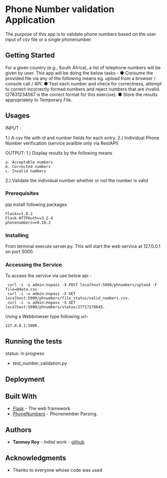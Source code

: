 # Phone Number validation Application

The purpose of this app is to validate phone numbers based on the user input of csv file or a single phonenumber.

## Getting Started

For a given country (e.g., South Africa), a list of telephone numbers will be given by user.
This app will be doing the below tasks -
● Consume the provided file via any of the following means eg. upload from a browser / console call / API.
● Test each number and check for correctness, attempt to correct incorrectly formed numbers
and reject numbers that are invalid. (27831234567 is the correct format for this exercise).
● Store the results appropriately to Temporary File.

## Usages
 INPUT :

  1.) A csv file with id and number fields for each entry.
  2.) Individual Phone Number verification (service availble only via RestAPI)

 OUTPUT:
1.)  Display results by the following means
```
a. Acceptable numbers
b. Corrected numbers
c. Invalid numbers
```
2.)   Validate the individual number whether or not the number is valid

### Prerequisites

pip install following packages

```
Flask==1.0.2
Flask-HTTPAuth==3.2.4
phonenumbers==8.10.2
```

### Installing

From terminal execute server.py. This will start the web service at 127.0.0.1 on port 5000.

### Accessing the Service
To access the service via use below api -
```
 curl -i -u admin:nopass -X POST localhost:5000/phnumbers/upload -F file=@data.csv.
 curl -i -u admin:nopass -X GET localhost:5000/phnumbers/file_status/valid_numbers.csv.
 curl -i -u admin:nopass -X GET localhost:5000/phnumbers/status/27717278645.
```

Using a Webbrowser type following url-
```
127.0.0.1:5000.
```

## Running the tests

status: In progress

 - test_number_validation.py


## Deployment


## Built With

* [Flask](http://flask.pocoo.org/) - The web framework
* [PhoneNumbers](https://github.com/googlei18n/libphonenumber) - Phonenember Parsing.

## Authors

* **Tanmoy Roy** - *Initial work* - [github](https://github.com/roytanmoy/identity_microservice)

## Acknowledgments

* Thanks to everyone whose code was used

